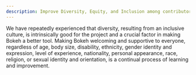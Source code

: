 ```yaml
---
description: Improve Diversity, Equity, and Inclusion among contributors and users
---
```

We have repeatedly experienced that diversity, resulting from an inclusive
culture, is intrinsically good for the project and a crucial factor in making
Bokeh a better tool. Making Bokeh welcoming and supportive to everyone,
regardless of age, body size, disability, ethnicity, gender identity and
expression, level of experience, nationality, personal appearance, race,
religion, or sexual identity and orientation, is a continual process of
learning and improvement.
